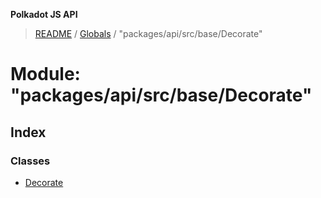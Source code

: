 **Polkadot JS API**

> [README](../README.md) / [Globals](../globals.md) / "packages/api/src/base/Decorate"

# Module: "packages/api/src/base/Decorate"

## Index

### Classes

* [Decorate](../classes/_packages_api_src_base_decorate_.decorate.md)
